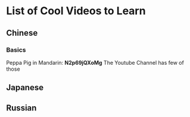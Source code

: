 # List of Cool Videos to Learn

## Chinese
### Basics 
Peppa Pig in Mandarin: **N2p69jQXoMg** The Youtube Channel has few of those

## Japanese

## Russian
